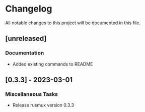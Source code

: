 # Changelog

All notable changes to this project will be documented in this file.

## [unreleased]

### Documentation

- Added existing commands to README

## [0.3.3] - 2023-03-01

### Miscellaneous Tasks

- Release rusmux version 0.3.3

<!-- generated by git-cliff -->
